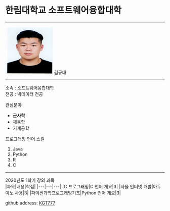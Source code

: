 # 한림대학교 소프트웨어융합대학
---
<img src=김규태.jpg height=150 width=150>
김규태

---

소속 : 소프트웨어융합대학   
전공 : 빅데이터 전공

관심분야   
* **군사학**
* 체육학
* 기계공학

프로그래밍 언어 스킬   
1. Java
2. Python
3. R
4. C

--------------------

2020년도 1학기 강의 과목   
|과목|내용|학점|
|---|---|---|
|C 프로그래밍|C 언어 개요|3|
|사물 인터넷 개발|아두이노 사용|3|
|파이썬과학프로그래밍기초|Python 언어 개요|3|

github address: [KGT777][github]

[github]:http://github.com/KGT777
